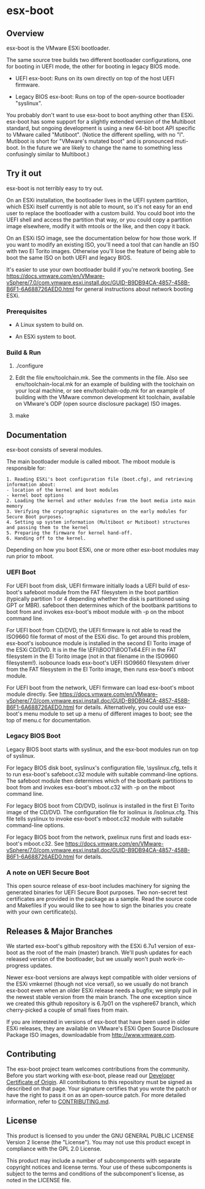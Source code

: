 

# esx-boot

## Overview

esx-boot is the VMware ESXi bootloader.  

The same source tree builds two different bootloader configurations,
one for booting in UEFI mode, the other for booting in legacy BIOS
mode.

* UEFI esx-boot: Runs on its own directly on top of the host UEFI firmware.

* Legacy BIOS esx-boot: Runs on top of the open-source bootloader "syslinux".

You probably don't want to use esx-boot to boot anything other than
ESXi.  esx-boot has some support for a slightly extended version of
the Multiboot standard, but ongoing development is using a new 64-bit
boot API specific to VMware called "Mutiboot". (Notice the different
spelling, with no "l".  Mutiboot is short for "VMware's mutated boot"
and is pronounced muti-boot.  In the future we are likely to change
the name to something less confusingly similar to Multiboot.)

## Try it out

esx-boot is not terribly easy to try out.

On an ESXi installation, the bootloader lives in the UEFI system
partition, which ESXi itself currently is not able to mount, so it's
not easy for an end user to replace the bootloader with a custom
build.  You could boot into the UEFI shell and access the partition
that way, or you could copy a partition image elsewhere, modify it
with mtools or the like, and then copy it back.

On an ESXi ISO image, see the documentation below for how those work.
If you want to modify an existing ISO, you'll need a tool that can
handle an ISO with two El Torito images.  Otherwise you'll lose the
feature of being able to boot the same ISO on both UEFI and legacy
BIOS.

It's easier to use your own bootloader build if you're network
booting.  See
https://docs.vmware.com/en/VMware-vSphere/7.0/com.vmware.esxi.install.doc/GUID-B9DB94CA-4857-458B-B6F1-6A688726AED0.html
for general instructions about network booting ESXi.

### Prerequisites

* A Linux system to build on.

* An ESXi system to boot.

### Build & Run

1. ./configure

2. Edit the file env/toolchain.mk.  See the comments in the file.
Also see env/toolchain-local.mk for an example of building with the
toolchain on your local machine, or see env/toolchain-odp.mk for an
example of building with the VMware common development kit toolchain,
available on VMware's ODP (open source disclosure package) ISO images.

3. make

## Documentation

esx-boot consists of several modules.

The main bootloader module is called mboot. The mboot module is responsible for:

    1. Reading ESXi's boot configuration file (boot.cfg), and retrieving information about:
    - location of the kernel and boot modules
    - kernel boot options
    2. Loading the kernel and other modules from the boot media into main memory
    3. Verifying the cryptographic signatures on the early modules for Secure Boot purposes.
    4. Setting up system information (Multiboot or Mutiboot) structures and passing them to the kernel
    5. Preparing the firmware for kernel hand-off.
    6. Handing off to the kernel. 

Depending on how you boot ESXi, one or more other esx-boot modules may run prior to mboot.

### UEFI Boot

For UEFI boot from disk, UEFI firmware initially loads a UEFI build of
esx-boot's safeboot module from the FAT filesystem in the boot
partition (typically partition 1 or 4 depending whether the disk is
partitioned using GPT or MBR).  safeboot then determines which of the
bootbank partitions to boot from and invokes esx-boot's mboot module
with -p <partition> on the mboot command line.

For UEFI boot from CD/DVD, the UEFI firmware is not able to read the
ISO9660 file format of most of the ESXi disc. To get around this
problem, esx-boot's isobounce module is installed in the second El
Torito image of the ESXi CD/DVD. It is in the file
\EFI\BOOT\BOOTx64.EFI in the FAT filesystem in the El Torito image
(not in that filename in the ISO9660 filesystem!). isobounce loads
esx-boot's UEFI ISO9660 filesystem driver from the FAT filesystem in
the El Torito image, then runs esx-boot's mboot module.

For UEFI boot from the network, UEFI firmware can load esx-boot's
mboot module directly.  See
https://docs.vmware.com/en/VMware-vSphere/7.0/com.vmware.esxi.install.doc/GUID-B9DB94CA-4857-458B-B6F1-6A688726AED0.html
for details.  Alternatively, you could use esx-boot's menu module to
set up a menu of different images to boot; see the top of menu.c for
documentation.

### Legacy BIOS Boot

Legacy BIOS boot starts with syslinux, and the esx-boot modules run on
top of syslinux.

For legacy BIOS disk boot, syslinux's configuration file,
\syslinux.cfg, tells it to run esx-boot's safeboot.c32 module with
suitable command-line options.  The safeboot module then determines
which of the bootbank partitions to boot from and invokes esx-boot's
mboot.c32 with -p <partition> on the mboot command line.

For legacy BIOS boot from CD/DVD, isolinux is installed in the first
El Torito image of the CD/DVD. The configuration file for isolinux is
/isolinux.cfg. This file tells syslinux to invoke esx-boot's mboot.c32
module with suitable command-line options.

For legacy BIOS boot from the network, pxelinux runs first and loads
esx-boot's mboot.c32.  See
https://docs.vmware.com/en/VMware-vSphere/7.0/com.vmware.esxi.install.doc/GUID-B9DB94CA-4857-458B-B6F1-6A688726AED0.html
for details.

### A note on UEFI Secure Boot

This open source release of esx-boot includes machinery for signing
the generated binaries for UEFI Secure Boot purposes.  Two non-secret
test certificates are provided in the package as a sample.  Read the
source code and Makefiles if you would like to see how to sign the
binaries you create with your own certificate(s).

## Releases & Major Branches

We started esx-boot's github repository with the ESXi 6.7u1 version of
esx-boot as the root of the main (master) branch.  We'll push updates
for each released version of the bootloader, but we usually won't
push work-in-progress updates.

Newer esx-boot versions are always kept compatible with older versions
of the ESXi vmkernel (though not vice versa!), so we usually do not
branch esx-boot even when an older ESXi release needs a bugfix; we
simply pull in the newest stable version from the main branch.  The
one exception since we created this github repository is 6.7p01 on the
vsphere67 branch, which cherry-picked a couple of small fixes from
main.

If you are interested in versions of esx-boot that have been used in
older ESXi releases, they are available on VMware's ESXi Open Source
Disclosure Package ISO images, downloadable from
http://www.vmware.com.

## Contributing

The esx-boot project team welcomes contributions from the
community. Before you start working with esx-boot, please read our
[Developer Certificate of Origin](https://cla.vmware.com/dco). All
contributions to this repository must be signed as described on that
page. Your signature certifies that you wrote the patch or have the
right to pass it on as an open-source patch. For more detailed
information, refer to [CONTRIBUTING.md](CONTRIBUTING.md).

## License

This product is licensed to you under the GNU GENERAL PUBLIC LICENSE
Version 2 license (the "License").  You may not use this product
except in compliance with the GPL 2.0 License.

This product may include a number of subcomponents with separate
copyright notices and license terms. Your use of these subcomponents
is subject to the terms and conditions of the subcomponent's license,
as noted in the LICENSE file.
